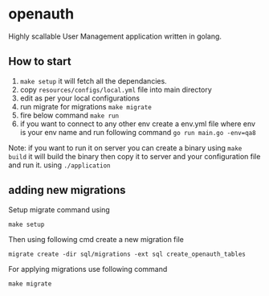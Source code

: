 # openauth
Highly scallable User Management application written in golang.

## How to start 
1. ```make setup``` it will fetch all the dependancies. 
2. copy ```resources/configs/local.yml``` file into main directory
3. edit as per your local configurations
4. run migrate for migrations ```make migrate```
5. fire below command ```make run```
6. if you want to connect to any other env create a env.yml file where env is your env name and run following command ```go run main.go -env=qa8```

Note: if you want to run it on server you can create a binary using ```make build``` it will build the binary then copy it to server and your configuration file and run it.  using ```./application```

## adding new migrations
Setup migrate command using 
```
make setup
```
Then using following cmd create a new migration file 
```
migrate create -dir sql/migrations -ext sql create_openauth_tables
``` 
For applying migrations use following command
```
make migrate
```
